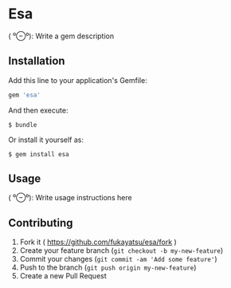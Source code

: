 # Esa

( ⁰⊖⁰): Write a gem description

## Installation

Add this line to your application's Gemfile:

```ruby
gem 'esa'
```

And then execute:

    $ bundle

Or install it yourself as:

    $ gem install esa

## Usage

( ⁰⊖⁰): Write usage instructions here

## Contributing

1. Fork it ( https://github.com/fukayatsu/esa/fork )
2. Create your feature branch (`git checkout -b my-new-feature`)
3. Commit your changes (`git commit -am 'Add some feature'`)
4. Push to the branch (`git push origin my-new-feature`)
5. Create a new Pull Request
